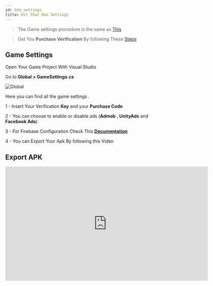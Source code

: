 ```yaml
---
id: htm_settings
title: Hit That Man Settings
---
```


> The Game settings procedure is the same as  [This](/Documentation/docs/godot_installation)

> Get You **Purchase Verification** By following These [Steps](/Documentation/docs/purchase_validation) 

## Game Settings
Open Your Game Project With Visual Studio

Go to **Global > GameSettings.cs**

![Global](https://drive.google.com/uc?id=1Ga28muOVXnAI5xDmoL2imD1A5lT7yJ-m)

Here you can find all the game settings .

1 - Insert Your Verification **Key** and your **Purchase Code**

2 - You can choose to enable or disable ads (**Admob** , **UnityAds** and **Facebook Ads**)

3 - For Firebase Configuration Check This [**Documentation**](/Documentation/docs/sp_customization#firebase-realtime-database)

4 - You can Export Your Apk By following this Video 

## Export APK

<iframe width="640" height="360" src="https://www.youtube.com/embed/YVHabzB6prY" frameborder="0" allow="accelerometer; autoplay; encrypted-media; gyroscope; picture-in-picture" allowfullscreen></iframe>
